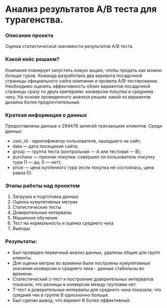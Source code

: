 # Анализ результатов A/B теста для турагенства.

### Описание проекта    
Оценка статистической значимости результатов A/B теста. 


### Какой кейс решаем?    
Компания планирует запустить новую акцию, чтобы продать как можно больше туров. Команда разработала два варианта посадочной страницы официального сайта компании и провела A/B-тестирование.
Необходимо оценить эффективность обоих вариантов посадочной страницы сразу по двум критериям: конверсии покупки и среднему чеку. На основе проведенного анализа решим: какой из вариантов дизайна более предпочтительный.


### Краткая информация о данных
Предоставлены данные о 294478 записей транзакциях клиентов. Среди данных:

* user_id - идентификатор пользователя, зашедшего на сайт;
* data — дата посещения сайта;
* group — группа теста (контрольная — А или тестовая — B);
* purchase — признак покупки: совершил ли пользователь покупку тура (1 — да, 0 — нет);
* price — цена купленного тура (если покупка не состоялась, цена равна 0).

### Этапы работы над проектом  
1. Загрузка и подготовка данных
2. Оценка кумулятивных метрик
3. Статистические тесты
4. Довирительные интервалы
5. Машинное обучение
6. Тест на нормальность и оценка среднего чека
7. Выводы

### Результаты:  
* Был проведен первичный анализ данных, удалены общие для групп клиенты.
* Для оценки метрик во времени были построены кумулятивные значения конверсии и среднего чека - данные стабильны во времени.
* Статестический z-тест и построение доверительных интервалов показали, что разницы в конверсии между группами нет.
* T-тест и доверительные интервалы для среднего чека показали, что средний чек в группе B однозначно больше.
* Был сделан вывод, что вариант B более эффективный.

